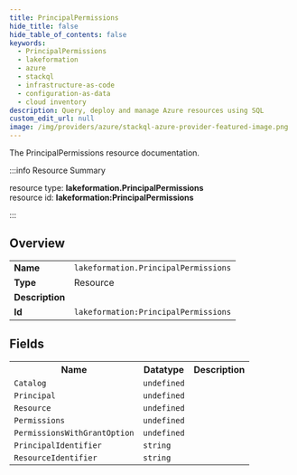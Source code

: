 ```yaml
---
title: PrincipalPermissions
hide_title: false
hide_table_of_contents: false
keywords:
  - PrincipalPermissions
  - lakeformation
  - azure
  - stackql
  - infrastructure-as-code
  - configuration-as-data
  - cloud inventory
description: Query, deploy and manage Azure resources using SQL
custom_edit_url: null
image: /img/providers/azure/stackql-azure-provider-featured-image.png
---
```

The PrincipalPermissions resource documentation.

:::info Resource Summary

<div class="row">
<div class="providerDocColumn">
<span>resource type:&nbsp;<b>lakeformation.PrincipalPermissions</b></span><br />
<span>resource id:&nbsp;<b>lakeformation:PrincipalPermissions</b></span><br />
</div>
</div>

:::

## Overview
<table><tbody>
<tr><td><b>Name</b></td><td><code>lakeformation.PrincipalPermissions</code></td></tr>
<tr><td><b>Type</b></td><td>Resource</td></tr>
<tr><td><b>Description</b></td><td></td></tr>
<tr><td><b>Id</b></td><td><code>lakeformation:PrincipalPermissions</code></td></tr>
</tbody></table>

## Fields
<table><tbody>
<tr><th>Name</th><th>Datatype</th><th>Description</th></tr>
<tr><td><code>Catalog</code></td><td><code>undefined</code></td><td></td></tr><tr><td><code>Principal</code></td><td><code>undefined</code></td><td></td></tr><tr><td><code>Resource</code></td><td><code>undefined</code></td><td></td></tr><tr><td><code>Permissions</code></td><td><code>undefined</code></td><td></td></tr><tr><td><code>PermissionsWithGrantOption</code></td><td><code>undefined</code></td><td></td></tr><tr><td><code>PrincipalIdentifier</code></td><td><code>string</code></td><td></td></tr><tr><td><code>ResourceIdentifier</code></td><td><code>string</code></td><td></td></tr>
</tbody></table>